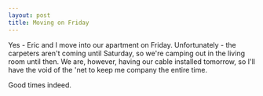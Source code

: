 ```yaml
---
layout: post
title: Moving on Friday
---
```


Yes - Eric and I move into our apartment on Friday. Unfortunately - the
carpeters aren't coming until Saturday, so we're camping out in the living
room until then. We are, however, having our cable installed tomorrow, so I'll
have the void of the 'net to keep me company the entire time.

Good times indeed.
